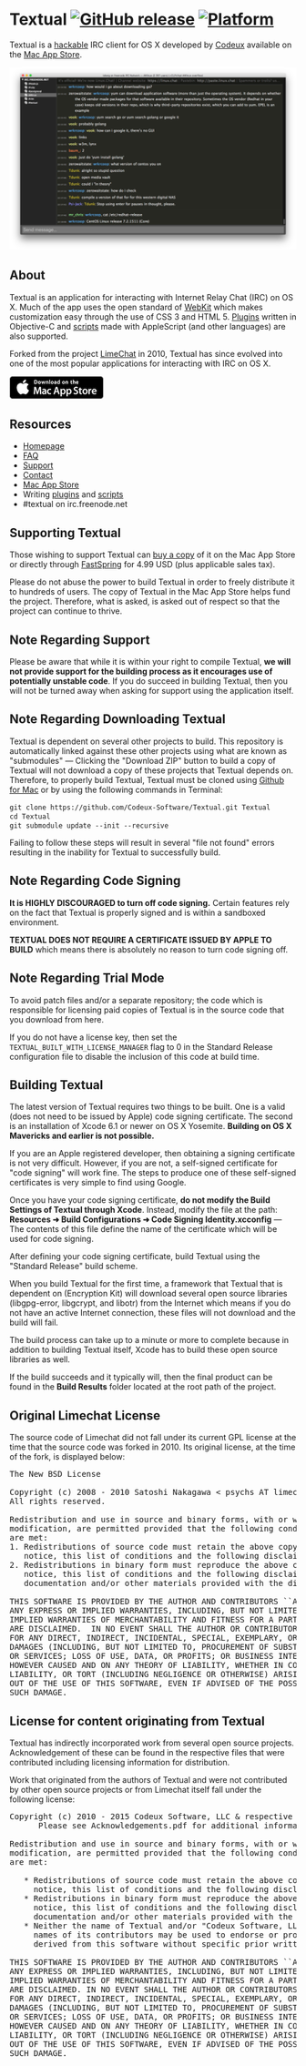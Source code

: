 # Textual [![GitHub release](https://img.shields.io/github/tag/Codeux-Software/Textual.svg)](https://github.com/Codeux-Software/Textual/blob/master) [![Platform](https://img.shields.io/badge/platform-OS%20X-lightgrey.svg)](http://www.textualapp.com/mac-app-store)

Textual is a [hackable](#about) IRC client for OS X developed by [Codeux](https://www.codeux.com/textual/) available on the [Mac App Store](http://www.textualapp.com/mac-app-store).

![Textual 5 printscreen](printscreen.png)

## About

Textual is an application for interacting with Internet Relay Chat (IRC) on OS X. Much of the app uses the open standard of [WebKit](http://webkit.org/) which makes customization easy through the use of CSS 3 and HTML 5. [Plugins](https://help.codeux.com/textual/Writing-Plugins.kb) written in Objective-C and [scripts](https://help.codeux.com/textual/Writing-Scripts.kb) made with AppleScript (and other languages) are also supported.

Forked from the project [LimeChat](https://github.com/psychs/limechat) in 2010, Textual has since evolved into one of the most popular applications for interacting with IRC on OS X.

[![Download in the Mac App Store](appstore.png)](http://www.textualapp.com/mac-app-store)

## Resources

- [Homepage](https://codeux.com/textual)
- [FAQ](https://help.codeux.com/textual/Frequently-Asked-Questions.kb)
- [Support](https://help.codeux.com/textual/Support.kb)
- [Contact](mailto:support@codeux.com)
- [Mac App Store](http://www.textualapp.com/mac-app-store)
- Writing [plugins](https://help.codeux.com/textual/Writing-Plugins.kb) and [scripts](https://help.codeux.com/textual/Writing-Scripts.kb)
- #textual on irc.freenode.net

## Supporting Textual

Those wishing to support Textual can [buy a copy](http://www.textualapp.com/mac-app-store) of it on the Mac App Store or directly through [FastSpring](http://textualapp.com/fastspring-store) for 4.99 USD (plus applicable sales tax).

Please do not abuse the power to build Textual in order to freely distribute it to hundreds of users. The copy of Textual in the Mac App Store helps fund the project. Therefore, what is asked, is asked out of respect so that the project can continue to thrive.

## Note Regarding Support

Please be aware that while it is within your right to compile Textual, **we will not provide support for the building process as it encourages use of potentially unstable code**. If you do succeed in building Textual, then you will not be turned away when asking for support using the application itself.

## Note Regarding Downloading Textual

Textual is dependent on several other projects to build. This repository is automatically linked against these other projects using what are known as "submodules" — Clicking the "Download ZIP" button to build a copy of Textual will not download a copy of these projects that Textual depends on. Therefore, to properly build Textual, Textual must be cloned using [Github for Mac](https://mac.github.com/) or by using the following commands in Terminal:

```
git clone https://github.com/Codeux-Software/Textual.git Textual
cd Textual
git submodule update --init --recursive
```

Failing to follow these steps will result in several "file not found" errors resulting in the inability for Textual to successfully build.

## Note Regarding Code Signing

**It is HIGHLY DISCOURAGED to turn off code signing.** Certain features rely on the fact that Textual is properly signed and is within a sandboxed environment.

**TEXTUAL DOES NOT REQUIRE A CERTIFICATE ISSUED BY APPLE TO BUILD** which means there is absolutely no reason to turn code signing off.

## Note Regarding Trial Mode

To avoid patch files and/or a separate repository; the code which is responsible for licensing paid copies of Textual is in the source code that you download from here.

If you do not have a license key, then set the ``TEXTUAL_BUILT_WITH_LICENSE_MANAGER`` flag to 0 in the Standard Release configuration file to disable the inclusion of this code at build time.

## Building Textual

The latest version of Textual requires two things to be built. One is a valid (does not need to be issued by Apple) code signing certificate. The second is an installation of Xcode 6.1 or newer on OS X Yosemite. **Building on OS X Mavericks and earlier is not possible.**

If you are an Apple registered developer, then obtaining a signing certificate is not very difficult. However, if you are not, a self-signed certificate for "code signing" will work fine. The steps to produce one of these self-signed certificates is very simple to find using Google.

Once you have your code signing certificate, **do not modify the Build Settings of Textual through Xcode**. Instead,    modify the file at the path: **Resources ➜ Build Configurations ➜ Code Signing Identity.xcconfig** — The contents of this file define the name of the certificate which will be used for code signing.

After defining your code signing certificate, build Textual using the "Standard Release" build scheme.

When you build Textual for the first time, a framework that Textual that is dependent on (Encryption Kit) will download several open source libraries (libgpg-error, libgcrypt, and libotr) from the Internet which means if you do not have an active Internet connection, these files will not download and the build will fail.

The build process can take up to a minute or more to complete because in addition to building Textual itself, Xcode has to build these open source libraries as well.

If the build succeeds and it typically will, then the final product can be found in the **Build Results** folder located at the root path of the project.

## Original Limechat License

The source code of Limechat did not fall under its current GPL license at the time that the source code was forked in 2010. Its original license, at the time of the fork, is displayed below:

<pre>
The New BSD License

Copyright (c) 2008 - 2010 Satoshi Nakagawa < psychs AT limechat DOT net >
All rights reserved.

Redistribution and use in source and binary forms, with or without
modification, are permitted provided that the following conditions
are met:
1. Redistributions of source code must retain the above copyright
   notice, this list of conditions and the following disclaimer.
2. Redistributions in binary form must reproduce the above copyright
   notice, this list of conditions and the following disclaimer in the
   documentation and/or other materials provided with the distribution.

THIS SOFTWARE IS PROVIDED BY THE AUTHOR AND CONTRIBUTORS ``AS IS'' AND
ANY EXPRESS OR IMPLIED WARRANTIES, INCLUDING, BUT NOT LIMITED TO, THE
IMPLIED WARRANTIES OF MERCHANTABILITY AND FITNESS FOR A PARTICULAR PURPOSE
ARE DISCLAIMED.  IN NO EVENT SHALL THE AUTHOR OR CONTRIBUTORS BE LIABLE
FOR ANY DIRECT, INDIRECT, INCIDENTAL, SPECIAL, EXEMPLARY, OR CONSEQUENTIAL
DAMAGES (INCLUDING, BUT NOT LIMITED TO, PROCUREMENT OF SUBSTITUTE GOODS
OR SERVICES; LOSS OF USE, DATA, OR PROFITS; OR BUSINESS INTERRUPTION)
HOWEVER CAUSED AND ON ANY THEORY OF LIABILITY, WHETHER IN CONTRACT, STRICT
LIABILITY, OR TORT (INCLUDING NEGLIGENCE OR OTHERWISE) ARISING IN ANY WAY
OUT OF THE USE OF THIS SOFTWARE, EVEN IF ADVISED OF THE POSSIBILITY OF
SUCH DAMAGE.
</pre>

## License for content originating from Textual

Textual has indirectly incorporated work from several open source projects. Acknowledgement of these can be found in the respective files that were contributed including licensing information for distribution.

Work that originated from the authors of Textual and were not contributed by other open source projects or from Limechat itself fall under the following license:

<pre>
Copyright (c) 2010 - 2015 Codeux Software, LLC & respective contributors.
      Please see Acknowledgements.pdf for additional information.

Redistribution and use in source and binary forms, with or without
modification, are permitted provided that the following conditions
are met:

   * Redistributions of source code must retain the above copyright
     notice, this list of conditions and the following disclaimer.
   * Redistributions in binary form must reproduce the above copyright
     notice, this list of conditions and the following disclaimer in the
     documentation and/or other materials provided with the distribution.
   * Neither the name of Textual and/or "Codeux Software, LLC", nor the
     names of its contributors may be used to endorse or promote products
     derived from this software without specific prior written permission.

THIS SOFTWARE IS PROVIDED BY THE AUTHOR AND CONTRIBUTORS ``AS IS'' AND
ANY EXPRESS OR IMPLIED WARRANTIES, INCLUDING, BUT NOT LIMITED TO, THE
IMPLIED WARRANTIES OF MERCHANTABILITY AND FITNESS FOR A PARTICULAR PURPOSE
ARE DISCLAIMED. IN NO EVENT SHALL THE AUTHOR OR CONTRIBUTORS BE LIABLE
FOR ANY DIRECT, INDIRECT, INCIDENTAL, SPECIAL, EXEMPLARY, OR CONSEQUENTIAL
DAMAGES (INCLUDING, BUT NOT LIMITED TO, PROCUREMENT OF SUBSTITUTE GOODS
OR SERVICES; LOSS OF USE, DATA, OR PROFITS; OR BUSINESS INTERRUPTION)
HOWEVER CAUSED AND ON ANY THEORY OF LIABILITY, WHETHER IN CONTRACT, STRICT
LIABILITY, OR TORT (INCLUDING NEGLIGENCE OR OTHERWISE) ARISING IN ANY WAY
OUT OF THE USE OF THIS SOFTWARE, EVEN IF ADVISED OF THE POSSIBILITY OF
SUCH DAMAGE.
</pre>
